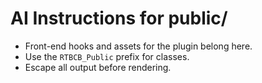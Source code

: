 # AI Instructions for public/

- Front-end hooks and assets for the plugin belong here.
- Use the `RTBCB_Public` prefix for classes.
- Escape all output before rendering.
